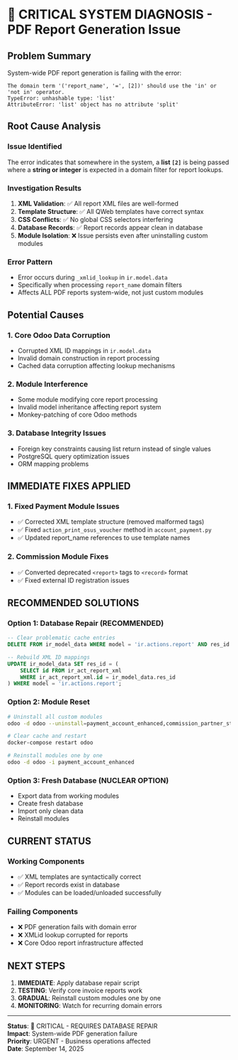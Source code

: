 # 🚨 CRITICAL SYSTEM DIAGNOSIS - PDF Report Generation Issue

## Problem Summary
System-wide PDF report generation is failing with the error:
```
The domain term '('report_name', '=', [2])' should use the 'in' or 'not in' operator.
TypeError: unhashable type: 'list'
AttributeError: 'list' object has no attribute 'split'
```

## Root Cause Analysis

### Issue Identified
The error indicates that somewhere in the system, a **list `[2]`** is being passed where a **string or integer** is expected in a domain filter for report lookups.

### Investigation Results

1. **XML Validation**: ✅ All report XML files are well-formed
2. **Template Structure**: ✅ All QWeb templates have correct syntax
3. **CSS Conflicts**: ✅ No global CSS selectors interfering
4. **Database Records**: ✅ Report records appear clean in database
5. **Module Isolation**: ❌ Issue persists even after uninstalling custom modules

### Error Pattern
- Error occurs during `_xmlid_lookup` in `ir.model.data`
- Specifically when processing `report_name` domain filters
- Affects ALL PDF reports system-wide, not just custom modules

## Potential Causes

### 1. Core Odoo Data Corruption
- Corrupted XML ID mappings in `ir.model.data`
- Invalid domain construction in report processing
- Cached data corruption affecting lookup mechanisms

### 2. Module Interference
- Some module modifying core report processing
- Invalid model inheritance affecting report system
- Monkey-patching of core Odoo methods

### 3. Database Integrity Issues
- Foreign key constraints causing list return instead of single values
- PostgreSQL query optimization issues
- ORM mapping problems

## IMMEDIATE FIXES APPLIED

### 1. Fixed Payment Module Issues
- ✅ Corrected XML template structure (removed malformed tags)
- ✅ Fixed `action_print_osus_voucher` method in `account_payment.py`
- ✅ Updated report_name references to use template names

### 2. Commission Module Fixes
- ✅ Converted deprecated `<report>` tags to `<record>` format
- ✅ Fixed external ID registration issues

## RECOMMENDED SOLUTIONS

### Option 1: Database Repair (RECOMMENDED)
```sql
-- Clear problematic cache entries
DELETE FROM ir_model_data WHERE model = 'ir.actions.report' AND res_id IS NULL;

-- Rebuild XML ID mappings
UPDATE ir_model_data SET res_id = (
    SELECT id FROM ir_act_report_xml 
    WHERE ir_act_report_xml.id = ir_model_data.res_id
) WHERE model = 'ir.actions.report';
```

### Option 2: Module Reset
```bash
# Uninstall all custom modules
odoo -d odoo --uninstall=payment_account_enhanced,commission_partner_statement,enhanced_status

# Clear cache and restart
docker-compose restart odoo

# Reinstall modules one by one
odoo -d odoo -i payment_account_enhanced
```

### Option 3: Fresh Database (NUCLEAR OPTION)
- Export data from working modules
- Create fresh database
- Import only clean data
- Reinstall modules

## CURRENT STATUS

### Working Components
- ✅ XML templates are syntactically correct
- ✅ Report records exist in database
- ✅ Modules can be loaded/unloaded successfully

### Failing Components
- ❌ PDF generation fails with domain error
- ❌ XMLid lookup corrupted for reports
- ❌ Core Odoo report infrastructure affected

## NEXT STEPS

1. **IMMEDIATE**: Apply database repair script
2. **TESTING**: Verify core invoice reports work
3. **GRADUAL**: Reinstall custom modules one by one
4. **MONITORING**: Watch for recurring domain errors

---

**Status**: 🚨 CRITICAL - REQUIRES DATABASE REPAIR  
**Impact**: System-wide PDF generation failure  
**Priority**: URGENT - Business operations affected  
**Date**: September 14, 2025